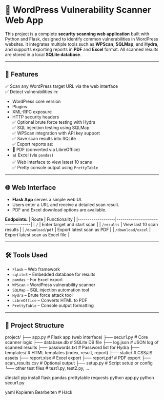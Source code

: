 # 🔐 WordPress Vulnerability Scanner Web App

This project is a complete **security scanning web application** built with Python and Flask, designed to identify common vulnerabilities in WordPress websites. It integrates multiple tools such as **WPScan**, **SQLMap**, and **Hydra**, and supports exporting reports in **PDF** and **Excel** format. All scanned results are stored in a local **SQLite database**.

---

## 🚀 Features

✅ Scan any WordPress target URL via the web interface  
✅ Detect vulnerabilities in:
- WordPress core version
- Plugins
- XML-RPC exposure
- HTTP security headers  
✅ Optional brute force testing with Hydra  
✅ SQL injection testing using SQLMap  
✅ WPScan integration with API key support  
✅ Save scan results into SQLite  
✅ Export reports as:
- 📄 PDF (converted via LibreOffice)
- 📊 Excel (via `pandas`)  
✅ Web interface to view latest 10 scans  
✅ Pretty console output using `PrettyTable`

---

## 🌐 Web Interface

- **Flask App** serves a simple web UI.
- Users enter a URL and receive a detailed scan result.
- PDF and Excel download options are available.

**Endpoints:**
| Route              | Functionality                    |
|-------------------|----------------------------------|
| `/`               | Enter target and start scan      |
| `/results`        | View last 10 scan results        |
| `/download/pdf`   | Export latest scan as PDF        |
| `/download/excel` | Export latest scan as Excel file |

---

## 🛠 Tools Used

- `Flask` – Web framework  
- `sqlite3` – Embedded database for results  
- `pandas` – For Excel export  
- `WPScan` – WordPress vulnerability scanner  
- `SQLMap` – SQL injection automation tool  
- `Hydra` – Brute force attack tool  
- `LibreOffice` – Converts HTML to PDF  
- `PrettyTable` – Console output formatting

---

## 📁 Project Structure

project/
├── app.py # Flask app (web interface)
├── secur1.py # Core scanner logic
├── database.db # SQLite DB file
├── log.json # JSON log of scanned results
├── passwords.txt # Password list for Hydra
├── templates/ # HTML templates (index, result, report)
├── static/ # CSS/JS assets
├── report.xlsx # Excel export
├── report.pdf # PDF export
├── scan_results.csv # Optional output
├── setup.py # Script setup or config
└── other test files # test1.py, test2.py, ...

#install
pip install flask pandas prettytable requests
python app.py
python secur1.py




yaml
Kopieren
Bearbeiten
#   H a c k  
 
